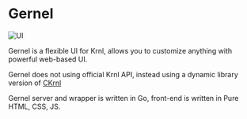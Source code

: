 <!--
 Copyright (c) 2022 aiocat
 
 This software is released under the MIT License.
 https://opensource.org/licenses/MIT
-->

# Gernel
![UI](https://cdn.discordapp.com/attachments/987785315102109799/992139525176447036/unknown.png)

Gernel is a flexible UI for Krnl, allows you to customize anything with powerful web-based UI.

Gernel does not using official Krnl API, instead using a dynamic library version of [CKrnl](https://github.com/aiocat/ckrnl)

Gernel server and wrapper is written in Go, front-end is written in Pure HTML, CSS, JS.